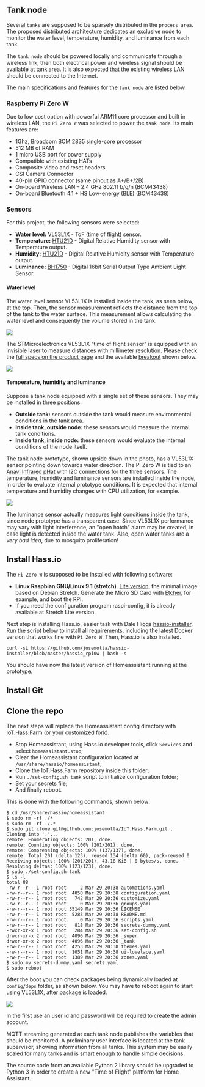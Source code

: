 ## Tank node

Several `tanks` are supposed to be sparsely distributed in the `process area`. The proposed distributed architecture dedicates an exclusive node to monitor the water level, temperature, humidity, and luminance from each tank.

The `tank node` should be powered locally and communicate through a wireless link, then both electrical power and wireless signal should be available at tank area. It is also expected that the existing wireless LAN should be connected to the Internet.

The main specifications and features for the `tank node` are listed below.

### Raspberry Pi Zero W

Due to low cost option with powerful ARM11 core processor and built in wireless LAN, the `Pi Zero W` was selected to power the `tank node`. Its main features are:

- 1Ghz, Broadcom BCM 2835 single-core processor
- 512 MB of RAM
- 1 micro USB port for power supply
- Compatible with existing HATs
- Composite video and reset headers
- CSI Camera Connector
- 40-pin GPIO connector (same pinout as A+/B+/2B)
- On-board Wireless LAN – 2.4 GHz 802.11 b/g/n (BCM43438)
- On-board Bluetooth 4.1 + HS Low-energy (BLE) (BCM43438)

### Sensors

For this project, the following sensors were selected:

- **Water level:** [VL53L1X](https://www.st.com/en/imaging-and-photonics-solutions/vl53l1x.html) - ToF (time of flight) sensor.
- **Temperature:** [HTU21D](https://www.mouser.com/pdfdocs/HTU21DF.PDF) - Digital Relative Humidity sensor with Temperature output.
- **Humidity:** [HTU21D](https://www.mouser.com/pdfdocs/HTU21DF.PDF) - Digital Relative Humidity sensor with Temperature output.
- **Luminance:** [BH1750](https://www.mouser.com/ds/2/348/bh1750fvi-e-186247.pdf)  - Digital 16bit Serial Output Type Ambient Light Sensor.

#### Water level
The water level sensor VL53L1X is installed inside the tank, as seen below, at the top. Then, the sensor measurement reflects the distance from the top of the tank to the water surface. This measurement allows calculating the water level and consequently the volume stored in the tank.

![](https://i.imgur.com/V5eEZaI.jpg)

The STMicroelectronics VL53L1X "time of flight sensor" is equipped with an invisible laser to measure distances with millimeter resolution. Please check the [full specs on the product page](https://www.st.com/en/imaging-and-photonics-solutions/vl53l1x.html) and the available [breakout](https://www.sparkfun.com/products/14722) shown below.

![](https://i.imgur.com/csxnBtA.jpg)

#### Temperature, humidity and luminance

Suppose a tank node equipped with a single set of these sensors. They may be installed in three positions:

- **Outside tank:** sensors outside the tank would measure environmental conditions in the tank area.
- **Inside tank, outside node:** these sensors would measure the internal tank conditions.
- **Inside tank, inside node:** these sensors would evaluate the internal conditions of the node itself.

The tank node prototype, shown upside down in the photo, has a VL53L1X sensor pointing down towards water direction. The Pi Zero W is tied to an [Anavi Infrared pHat](https://www.crowdsupply.com/anavi-technology/infrared-phat) with I2C connections for the three sensors. The temperature, humidity and luminance sensors are installed inside the node, in order to evaluate internal prototype conditions. It is expected that internal temperature and humidity changes with CPU utilization, for example.

![](https://i.imgur.com/MINoMZq.jpg)

The luminance sensor actually measures light conditions inside the tank, since node prototype has a transparent case. Since VL53L1X performance may vary with light interference, an "open hatch" alarm may be created, in case light is detected inside the water tank. Also, open water tanks are a *very bad idea*, due to mosquito proliferation!

## Install Hass.io

The `Pi Zero W` is supposed to be installed with following software:

- **Linux Raspbian GNU/Linux 9.1 (stretch)**. [Lite version](https://www.raspberrypi.org/downloads/raspbian/), the minimal image based on Debian Stretch. Generate the Micro SD Card with [Etcher](https://www.raspberrypi.org/magpi/pi-sd-etcher/), for example, and boot the RPI.
- If you need the configuration program raspi-config, it is already available at Stretch Lite version.

Next step is installing Hass.io, easier task with Dale Higgs [hassio-installer](https://github.com/josemotta/hassio-installer). Run the script below to install all requirements, including the latest Docker version that works fine with `Pi Zero W`. Then, Hass.io is also installed.

    curl -sL https://github.com/josemotta/hassio-installer/blob/master/hassio_rpi0w | bash -s

You should have now the latest version of Homeassistant running at the prototype.

## Install Git

## Clone the repo

The next steps will replace the Homeassistant config directory with IoT.Hass.Farm (or your customized fork).

- Stop Homeassistant, using Hass.io developer tools, click `Services` and select `homeassistant.stop`;
- Clear the Homeassistant configuration located at `/usr/share/hassio/homeassistant`;
- Clone the IoT.Hass.Farm repository inside this folder;
- Run `./set-config.sh tank` script to initialize configuration folder;
- Set your secrets file;
- And finally reboot.

This is done with the following commands, shown below:

```
$ cd /usr/share/hassio/homeassistant
$ sudo rm -rf ./*
$ sudo rm -rf ./.*
$ sudo git clone git@github.com:josemotta/IoT.Hass.Farm.git .
Cloning into '.'...
remote: Enumerating objects: 201, done.
remote: Counting objects: 100% (201/201), done.
remote: Compressing objects: 100% (137/137), done.
remote: Total 201 (delta 123), reused 134 (delta 60), pack-reused 0
Receiving objects: 100% (201/201), 43.18 KiB | 0 bytes/s, done.
Resolving deltas: 100% (123/123), done.
$ sudo ./set-config.sh tank
$ ls -l
total 88
-rw-r--r-- 1 root root     2 Mar 29 20:38 automations.yaml
-rw-r--r-- 1 root root  4050 Mar 29 20:38 configuration.yaml
-rw-r--r-- 1 root root   742 Mar 29 20:36 customize.yaml
-rw-r--r-- 1 root root     0 Mar 29 20:36 groups.yaml
-rw-r--r-- 1 root root 35149 Mar 29 20:36 LICENSE
-rw-r--r-- 1 root root  5283 Mar 29 20:38 README.md
-rw-r--r-- 1 root root     0 Mar 29 20:36 scripts.yaml
-rw-r--r-- 1 root root   818 Mar 29 20:36 secrets-dummy.yaml
-rwxr-xr-x 1 root root   284 Mar 29 20:36 set-config.sh
drwxr-xr-x 2 root root  4096 Mar 29 20:36 _super
drwxr-xr-x 2 root root  4096 Mar 29 20:36 _tank
-rw-r--r-- 1 root root  4253 Mar 29 20:38 themes.yaml
-rw-r--r-- 1 root root  1051 Mar 29 20:38 ui-lovelace.yaml
-rw-r--r-- 1 root root  1389 Mar 29 20:36 zones.yaml
$ sudo mv secrets-dummy.yaml secrets.yaml
$ sudo reboot
```

After the boot you can check packages being dynamically loaded at `config/deps` folder, as shown below. You may have to reboot again to start using VL53L1X, after package is loaded.

![](https://i.imgur.com/Bg4gx0R.jpg)

In the first use an user id and password will be required to create the admin account.

MQTT streaming generated at each tank node publishes the variables that should be monitored. A preliminary user interface is located at the tank supervisor, showing information from all tanks. This system may be easily scaled for many tanks and is smart enough to handle simple decisions.

The source code from an available Python 2 library should be upgraded to Python 3 in order to create a new "Time of Flight" platform for Home Assistant.
